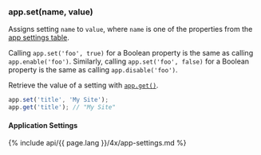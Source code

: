 <h3 id='app.set'>app.set(name, value)</h3>

Assigns setting `name` to `value`, where `name` is one of the properties from
the [app settings table](#app.settings.table). 

Calling `app.set('foo', true)` for a Boolean property is the same as calling
`app.enable('foo')`. Similarly, calling `app.set('foo', false)` for a Boolean
property is the same as calling `app.disable('foo')`.

Retrieve the value of a setting with [`app.get()`](#app.get).

~~~js
app.set('title', 'My Site');
app.get('title'); // "My Site"
~~~

<h4 id='app.settings.table'>Application Settings</h4>

{% include api/{{ page.lang }}/4x/app-settings.md %}
